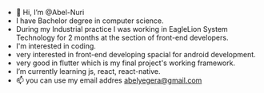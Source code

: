 - 👋 Hi, I’m @Abel-Nuri
- I have Bachelor degree in computer science.
- During my Industrial practice I was working in EagleLion System Technology for 2 months at the section of front-end developers.
- I'm interested in coding.
- very interested in front-end developing spacial for android development.
- very good in flutter which is my final project's working framework.
- I’m currently learning js, react, react-native.
- 📫 you can use my email addres abelyegera@gmail.com
